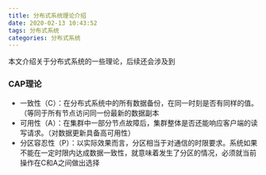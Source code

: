 ```yaml
---
title: 分布式系统理论介绍
date: 2020-02-13 10:43:52
tags: 分布式系统
categories: 分布式系统
---
```

本文介绍关于分布式系统的一些理论，后续还会涉及到

### CAP理论
- 一致性（C）：在分布式系统中的所有数据备份，在同一时刻是否有同样的值。（等同于所有节点访问同一份最新的数据副本
- 可用性（A）：在集群中一部分节点故障后，集群整体是否还能响应客户端的读写请求。（对数据更新具备高可用性）
- 分区容忍性（P）：以实际效果而言，分区相当于对通信的时限要求。系统如果不能在一定时限内达成数据一致性，就意味着发生了分区的情况，必须就当前操作在C和A之间做出选择

###
